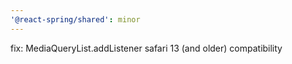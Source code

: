 ```yaml
---
'@react-spring/shared': minor
---
```


fix: MediaQueryList.addListener safari 13 (and older) compatibility
